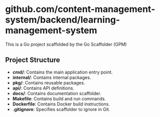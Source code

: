 # github.com/content-management-system/backend/learning-management-system
This is a Go project scaffolded by the Go Scaffolder (GPM) 


## Project Structure
- **cmd/**: Contains the main application entry point.
- **internal/**: Contains internal packages.
- **pkg/**: Contains reusable packages.
- **api/**: Contains API definitions.
- **docs/**: Contains documentation scaffolder.
- **Makefile**: Contains build and run commands.
- **Dockerfile**: Contains Docker build instructions.
- **.gitignore**: Specifies scaffolder to ignore in Git.
